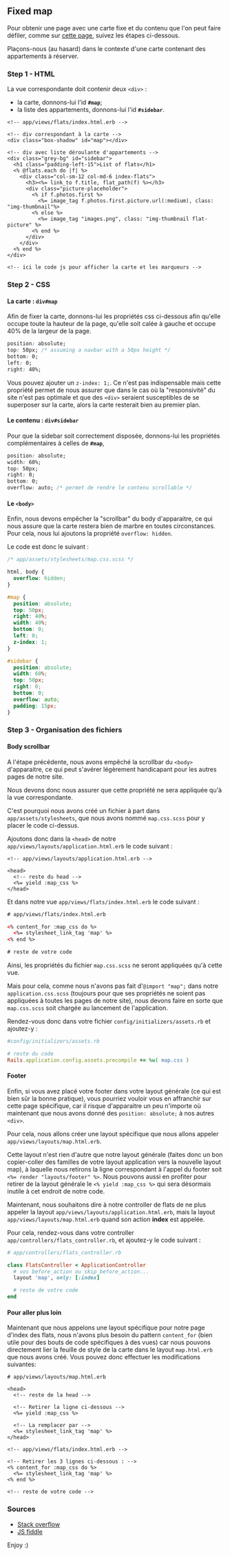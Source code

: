 ## Fixed map

Pour obtenir une page avec une carte fixe et du contenu que l'on peut faire défiler, comme sur [cette page](http://airbnbflo.herokuapp.com/flats), suivez les étapes ci-dessous.

Plaçons-nous (au hasard) dans le contexte d'une carte contenant des appartements à réserver.

### Step 1 - HTML

La vue correspondante doit contenir deux ```<div>``` :
- la carte, donnons-lui l'id **`#map`**;
- la liste des appartements, donnons-lui l'id **`#sidebar`**.

```erb
<!-- app/views/flats/index.html.erb -->

<!-- div correspondant à la carte -->
<div class="box-shadow" id="map"></div>

<!-- div avec liste déroulante d'appartements -->
<div class="grey-bg" id="sidebar">
  <h1 class="padding-left-15">List of flats</h1>
  <% @flats.each do |f| %>
    <div class="col-sm-12 col-md-6 index-flats">
      <h3><%= link_to f.title, flat_path(f) %></h3>
      <div class="picture-placeholder">
        <% if f.photos.first %>
          <%= image_tag f.photos.first.picture.url(:medium), class: "img-thumbnail"%>
        <% else %>
          <%= image_tag "images.png", class: "img-thumbnail flat-picture" %>
        <% end %>
      </div>
    </div>
  <% end %>
</div>

<!-- ici le code js pour afficher la carte et les marqueurs -->
```

### Step 2 - CSS

#### La carte : **`div#map`**

Afin de fixer la carte, donnons-lui les propriétés css ci-dessous afin qu'elle occupe toute la hauteur de la page, qu'elle soit calée à gauche et occupe 40% de la largeur de la page.

```css
position: absolute;
top: 50px; /* assuming a navbar with a 50px height */
bottom: 0;
left: 0;
right: 40%;
```


Vous pouvez ajouter un `z-index: 1;`. Ce n'est pas indispensable mais cette propriété permet de nous assurer que dans le cas où la "responsivité" du site n'est pas optimale et que des `<div>` seraient susceptibles de se superposer sur la carte, alors la carte resterait bien au premier plan.

#### Le contenu : **`div#sidebar`**

Pour que la sidebar soit correctement disposée, donnons-lui les propriétés complémentaires à celles de **`#map`**,

```css
position: absolute;
width: 60%;
top: 50px;
right: 0;
bottom: 0;
overflow: auto; /* permet de rendre le contenu scrollable */
```

#### Le **`<body>`**

Enfin, nous devons empêcher la "scrollbar" du body d'apparaitre, ce qui nous assure que la carte restera bien de marbre en toutes circonstances. Pour cela, nous lui ajoutons la propriété ```overflow: hidden```.

Le code est donc le suivant :

```css
/* app/assets/stylesheets/map.css.scss */

html, body {
  overflow: hidden;
}

#map {
  position: absolute;
  top: 50px;
  right: 40%;
  width: 40%;
  bottom: 0;
  left: 0;
  z-index: 1;
}

#sidebar {
  position: absolute;
  width: 60%;
  top: 50px;
  right: 0;
  bottom: 0;
  overflow: auto;
  padding: 15px;
}
```

### Step 3 - Organisation des fichiers

#### Body scrollbar

A l'étape précédente, nous avons empêché la scrollbar du `<body>` d'apparaitre, ce qui peut s'avérer légèrement handicapant pour les autres pages de notre site.

Nous devons donc nous assurer que cette propriété ne sera appliquée qu'à la vue correspondante.

C'est pourquoi nous avons créé un fichier à part dans ```app/assets/stylesheets```, que nous avons nommé ```map.css.scss``` pour y placer le code ci-dessus.

Ajoutons donc dans la ```<head>``` de notre ```app/views/layouts/application.html.erb``` le code suivant :

```erb
<!-- app/views/layouts/application.html.erb -->

<head>
  <!-- reste du head -->
  <%= yield :map_css %>
</head>
```

Et dans notre vue ```app/views/flats/index.html.erb``` le code suivant :

```html
# app/views/flats/index.html.erb

<% content_for :map_css do %>
  <%= stylesheet_link_tag 'map' %>
<% end %>

# reste de votre code

```

Ainsi, les propriétés du fichier ```map.css.scss``` ne seront appliquées qu'à cette vue.

Mais pour cela, comme nous n'avons pas fait d'`@import "map";` dans notre `application.css.scss` (toujours pour que ses propriétés ne soient pas appliquées à toutes les pages de notre site), nous devons faire en sorte que `map.css.scss` soit chargée au lancement de l'application.

Rendez-vous donc dans votre fichier ```config/initializers/assets.rb``` et ajoutez-y :

```ruby
#config/initializers/assets.rb

# reste du code
Rails.application.config.assets.precompile += %w( map.css )
```

#### Footer

Enfin, si vous avez placé votre footer dans votre layout générale (ce qui est bien sûr la bonne pratique), vous pourriez vouloir vous en affranchir sur cette page spécifique, car il risque d'apparaitre un peu n'importe où maintenant que nous avons donné des ```position: absolute;``` à nos autres ```<div>```.

Pour cela, nous allons créer une layout spécifique que nous allons appeler ```app/views/layouts/map.html.erb```.

Cette layout n'est rien d'autre que notre layout générale (faites donc un bon copier-coller des familles de votre layout application vers la nouvelle layout map), à laquelle nous retirons la ligne correspondant à l'appel du footer soit ```<%= render "layouts/footer" %>```. Nous pouvons aussi en profiter pour retirer de la layout générale le ```<% yield :map_css %>``` qui sera désormais inutile à cet endroit de notre code.

Maintenant, nous souhaitons dire à notre controller de flats de ne plus appeler la layout ```app/views/layouts/application.html.erb```, mais la layout ```app/views/layouts/map.html.erb``` quand son action **index** est appelée.

Pour cela, rendez-vous dans votre controller ```app/controllers/flats_controller.rb```, et ajoutez-y le code suivant :

```ruby
# app/controllers/flats_controller.rb

class FlatsController < ApplicationController
  # vos before_action ou skip_before_action...
  layout 'map', only: [:index]

  # reste de votre code
end
```

#### Pour aller plus loin

Maintenant que nous appelons une layout spécifique pour notre page d'index des flats, nous n'avons plus besoin du pattern `content_for` (bien utile pour des bouts de code spécifiques à des vues) car nous pouvons directement lier la feuille de style de la carte dans le layout `map.html.erb` que nous avons créé. Vous pouvez donc effectuer les modifications suivantes:

```erb
# app/views/layouts/map.html.erb

<head>
  <!-- reste de la head -->

  <!-- Retirer la ligne ci-dessous -->
  <%= yield :map_css %>

  <!-- La remplacer par -->
  <%= stylesheet_link_tag 'map' %>
</head>
```


```erb
<!-- app/views/flats/index.html.erb -->

<!-- Retirer les 3 lignes ci-dessous : -->
<% content_for :map_css do %>
  <%= stylesheet_link_tag 'map' %>
<% end %>

<!-- reste de votre code -->
```

### Sources

- [Stack overflow](http://stackoverflow.com/questions/15147378/position-google-maps-with-sidebar-on-right-and-fixed-header-on-top)
- [JS fiddle](http://jsfiddle.net/kuXYq/4/)

Enjoy :)
